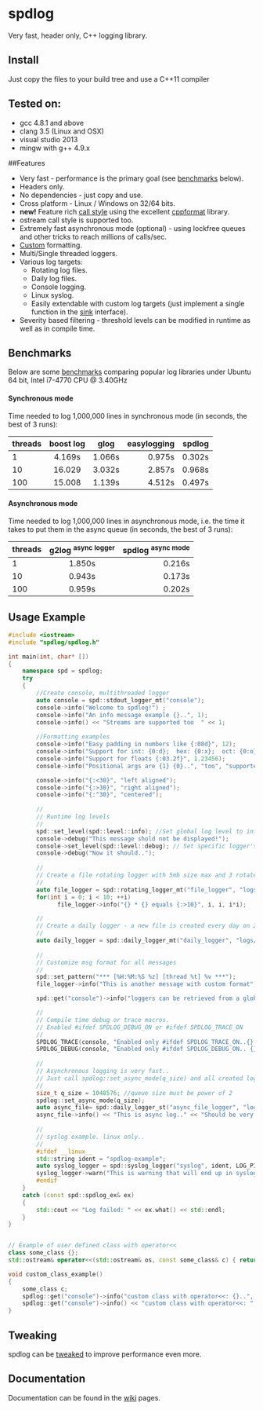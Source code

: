 # spdlog

Very fast, header only, C++ logging library.

## Install
Just copy the files to your build tree and use a C++11 compiler

## Tested on:
* gcc 4.8.1 and above
* clang 3.5 (Linux and OSX)
* visual studio 2013
* mingw with g++ 4.9.x

##Features
* Very fast - performance is the primary goal (see [benchmarks](#benchmarks) below).
* Headers only.
* No dependencies - just copy and use.
* Cross platform - Linux / Windows on 32/64 bits.
* **new!** Feature rich [call style](#usage-example) using the excellent [cppformat](http://cppformat.github.io/) library.
* ostream call style is supported too.
* Extremely fast asynchronous mode (optional) - using lockfree queues and other tricks to reach millions of calls/sec.
* [Custom](https://github.com/gabime/spdlog/wiki/Custom-formatting) formatting.
* Multi/Single threaded loggers.
* Various log targets:
    * Rotating log files.
    * Daily log files.
    * Console logging.
    * Linux syslog.
    * Easily extendable with custom log targets  (just implement a single function in the [sink](include/spdlog/sinks/sink.h) interface).
* Severity based filtering - threshold levels can be modified in runtime as well as in compile time.



## Benchmarks

Below are some [benchmarks](bench) comparing popular log libraries under Ubuntu 64 bit, Intel i7-4770 CPU @ 3.40GHz 

#### Synchronous mode
Time needed to log 1,000,000 lines in synchronous mode (in seconds, the best of 3 runs):

|threads|boost log|glog   |easylogging |spdlog|
|-------|:-------:|:-----:|----------:|------:|
|1|       4.169s  |1.066s |0.975s     |0.302s|
|10|     16.029   |3.032s |2.857s     |0.968s|
|100|     15.008  |1.139s |4.512s     |0.497s|


#### Asynchronous mode 
Time needed to log 1,000,000 lines in asynchronous mode, i.e. the time it takes to put them in the async queue (in seconds, the best of 3 runs):

|threads|g2log <sup>async logger</sup>   |spdlog <sup>async mode</sup>|
|:-------|:-----:|-------------------------:|
|1|       1.850s |0.216s |
|10|      0.943s  |0.173s|
|100|      0.959s |0.202s|




## Usage Example
```c++
#include <iostream>
#include "spdlog/spdlog.h"

int main(int, char* [])
{
    namespace spd = spdlog;
    try
    {
        //Create console, multithreaded logger
        auto console = spd::stdout_logger_mt("console");
        console->info("Welcome to spdlog!") ;
        console->info("An info message example {}..", 1);
        console->info() << "Streams are supported too  " << 1;
	
        //Formatting examples
        console->info("Easy padding in numbers like {:08d}", 12);
        console->info("Support for int: {0:d};  hex: {0:x};  oct: {0:o}; bin: {0:b}", 42);
        console->info("Support for floats {:03.2f}", 1.23456);
        console->info("Positional args are {1} {0}..", "too", "supported");

        console->info("{:<30}", "left aligned");
        console->info("{:>30}", "right aligned");
        console->info("{:^30}", "centered");
        
        //
        // Runtime log levels
        //
        spd::set_level(spd::level::info); //Set global log level to info
        console->debug("This message shold not be displayed!");
        console->set_level(spd::level::debug); // Set specific logger's log level
        console->debug("Now it should..");
  
        //
        // Create a file rotating logger with 5mb size max and 3 rotated files
        //
        auto file_logger = spd::rotating_logger_mt("file_logger", "logs/mylogfile", 1048576 * 5, 3);
        for(int i = 0; i < 10; ++i)
		      file_logger->info("{} * {} equals {:>10}", i, i, i*i);

        //
        // Create a daily logger - a new file is created every day on 2:30am
        //
        auto daily_logger = spd::daily_logger_mt("daily_logger", "logs/daily", 2, 30);
        
        // 
        // Customize msg format for all messages
        //
        spd::set_pattern("*** [%H:%M:%S %z] [thread %t] %v ***");
        file_logger->info("This is another message with custom format");

        spd::get("console")->info("loggers can be retrieved from a global registry using the spdlog::get(logger_name) function");

        //
        // Compile time debug or trace macros.
        // Enabled #ifdef SPDLOG_DEBUG_ON or #ifdef SPDLOG_TRACE_ON
        //
        SPDLOG_TRACE(console, "Enabled only #ifdef SPDLOG_TRACE_ON..{} ,{}", 1, 3.23);
        SPDLOG_DEBUG(console, "Enabled only #ifdef SPDLOG_DEBUG_ON.. {} ,{}", 1, 3.23);
        
        //
        // Asynchronous logging is very fast..
        // Just call spdlog::set_async_mode(q_size) and all created loggers from now on will be asynchronous..
        //
        size_t q_size = 1048576; //queue size must be power of 2
        spdlog::set_async_mode(q_size);
        auto async_file= spd::daily_logger_st("async_file_logger", "logs/async_log.txt");
        async_file->info() << "This is async log.." << "Should be very fast!";
          
        //      
        // syslog example. linux only..
        //
        #ifdef __linux__
        std::string ident = "spdlog-example";
        auto syslog_logger = spd::syslog_logger("syslog", ident, LOG_PID);
        syslog_logger->warn("This is warning that will end up in syslog. This is Linux only!");       
        #endif
    }
    catch (const spd::spdlog_ex& ex)
    {
        std::cout << "Log failed: " << ex.what() << std::endl;
    }
}


// Example of user defined class with operator<<
class some_class {};
std::ostream& operator<<(std::ostream& os, const some_class& c) { return os << "some_class"; }

void custom_class_example()
{
    some_class c;
    spdlog::get("console")->info("custom class with operator<<: {}..", c);
    spdlog::get("console")->info() << "custom class with operator<<: " << c << "..";
}
```

## Tweaking
spdlog can be [tweaked](include/spdlog/tweakme.h) to improve performance even more.

## Documentation
Documentation can be found in the [wiki](https://github.com/gabime/spdlog/wiki/1.-QuickStart) pages.

